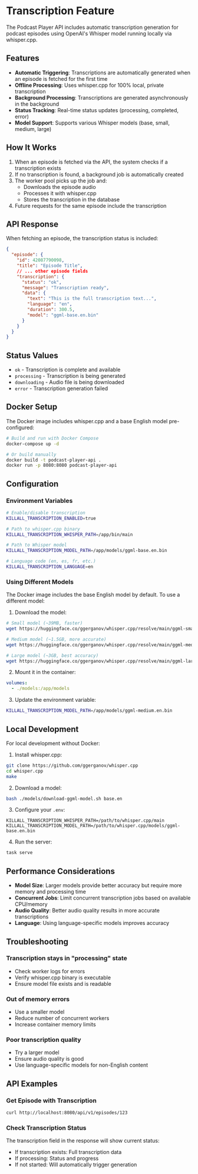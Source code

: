 # Transcription Feature

The Podcast Player API includes automatic transcription generation for podcast episodes using OpenAI's Whisper model running locally via whisper.cpp.

## Features

- **Automatic Triggering**: Transcriptions are automatically generated when an episode is fetched for the first time
- **Offline Processing**: Uses whisper.cpp for 100% local, private transcription
- **Background Processing**: Transcriptions are generated asynchronously in the background
- **Status Tracking**: Real-time status updates (processing, completed, error)
- **Model Support**: Supports various Whisper models (base, small, medium, large)

## How It Works

1. When an episode is fetched via the API, the system checks if a transcription exists
2. If no transcription is found, a background job is automatically created
3. The worker pool picks up the job and:
   - Downloads the episode audio
   - Processes it with whisper.cpp
   - Stores the transcription in the database
4. Future requests for the same episode include the transcription

## API Response

When fetching an episode, the transcription status is included:

```json
{
  "episode": {
    "id": 42087790098,
    "title": "Episode Title",
    // ... other episode fields
    "transcription": {
      "status": "ok",
      "message": "Transcription ready",
      "data": {
        "text": "This is the full transcription text...",
        "language": "en",
        "duration": 300.5,
        "model": "ggml-base.en.bin"
      }
    }
  }
}
```

## Status Values

- `ok` - Transcription is complete and available
- `processing` - Transcription is being generated
- `downloading` - Audio file is being downloaded
- `error` - Transcription generation failed

## Docker Setup

The Docker image includes whisper.cpp and a base English model pre-configured:

```bash
# Build and run with Docker Compose
docker-compose up -d

# Or build manually
docker build -t podcast-player-api .
docker run -p 8080:8080 podcast-player-api
```

## Configuration

### Environment Variables

```bash
# Enable/disable transcription
KILLALL_TRANSCRIPTION_ENABLED=true

# Path to whisper.cpp binary
KILLALL_TRANSCRIPTION_WHISPER_PATH=/app/bin/main

# Path to Whisper model
KILLALL_TRANSCRIPTION_MODEL_PATH=/app/models/ggml-base.en.bin

# Language code (en, es, fr, etc.)
KILLALL_TRANSCRIPTION_LANGUAGE=en
```

### Using Different Models

The Docker image includes the base English model by default. To use a different model:

1. Download the model:
```bash
# Small model (~39MB, faster)
wget https://huggingface.co/ggerganov/whisper.cpp/resolve/main/ggml-small.en.bin

# Medium model (~1.5GB, more accurate)
wget https://huggingface.co/ggerganov/whisper.cpp/resolve/main/ggml-medium.en.bin

# Large model (~3GB, best accuracy)
wget https://huggingface.co/ggerganov/whisper.cpp/resolve/main/ggml-large.bin
```

2. Mount it in the container:
```yaml
volumes:
  - ./models:/app/models
```

3. Update the environment variable:
```bash
KILLALL_TRANSCRIPTION_MODEL_PATH=/app/models/ggml-medium.en.bin
```

## Local Development

For local development without Docker:

1. Install whisper.cpp:
```bash
git clone https://github.com/ggerganov/whisper.cpp
cd whisper.cpp
make
```

2. Download a model:
```bash
bash ./models/download-ggml-model.sh base.en
```

3. Configure your `.env`:
```env
KILLALL_TRANSCRIPTION_WHISPER_PATH=/path/to/whisper.cpp/main
KILLALL_TRANSCRIPTION_MODEL_PATH=/path/to/whisper.cpp/models/ggml-base.en.bin
```

4. Run the server:
```bash
task serve
```

## Performance Considerations

- **Model Size**: Larger models provide better accuracy but require more memory and processing time
- **Concurrent Jobs**: Limit concurrent transcription jobs based on available CPU/memory
- **Audio Quality**: Better audio quality results in more accurate transcriptions
- **Language**: Using language-specific models improves accuracy

## Troubleshooting

### Transcription stays in "processing" state
- Check worker logs for errors
- Verify whisper.cpp binary is executable
- Ensure model file exists and is readable

### Out of memory errors
- Use a smaller model
- Reduce number of concurrent workers
- Increase container memory limits

### Poor transcription quality
- Try a larger model
- Ensure audio quality is good
- Use language-specific models for non-English content

## API Examples

### Get Episode with Transcription
```bash
curl http://localhost:8080/api/v1/episodes/123
```

### Check Transcription Status
The transcription field in the response will show current status:
- If transcription exists: Full transcription data
- If processing: Status and progress
- If not started: Will automatically trigger generation